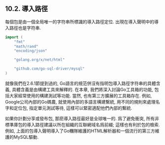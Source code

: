 ## 10.2. 導入路徑

每個包是由一個全局唯一的字符串所標識的導入路徑定位.
出現在導入聲明中的導入路徑也是字符串.

```Go
import (
	"fmt"
	"math/rand"
	"encoding/json"

	"golang.org/x/net/html"

	"github.com/go-sql-driver/mysql"
)
```

就像我們在2.6.1節提到過的, Go語言的規范併沒有指明包導入路徑字符串的具體含義, 具體含義是由構建工具來解釋的. 在本章, 我們將深入討論Go工具箱的功能, 包括大家經常使用的構建測試等功能. 當然, 也有第三方擴展的工具箱存在. 例如, Google公司內部的Go碼農, 就使用內部的多語言構建繫統, 用不同的規則來處理名字和定位包, 指定單元測試等待, 這樣可以緊密適配他們內部的繫統.

如果你計劃分享或發布包, 那麽導入路徑最好是全球唯一的. 爲了避免衝突, 所有非標準庫包的導入路徑建議以所在組織的互聯網域名爲前綴; 這樣也有利於包的檢索. 例如, 上面的包導入聲明導入了Go糰隊維護的HTML解析器和一個流行的第三方維護的MySQL驅動.
